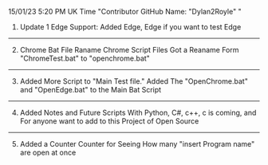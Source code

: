 15/01/23  5:20 PM UK Time  "Contributor GitHub Name: "Dylan2Royle" "

1. Update 1 Edge Support:
Added Edge, Edge if you want to test Edge

---------

2. Chrome Bat File Raname 
Chrome Script Files Got a Reaname Form "ChromeTest.bat" to "openchrome.bat"

---------

3. Added More Script to "Main Test file."
Added The "OpenChrome.bat" and "OpenEdge.bat" to the Main Bat Script

---------

4. Added Notes and Future Scripts 
With Python, C#, c++, c is coming, and For anyone want to add to this Project of Open Source

---------

5. Added a Counter
Counter for Seeing How many "insert Program name" are open at once
